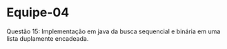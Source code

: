 # Equipe-04
Questão 15:
Implementação em java da busca sequencial e binária em uma lista duplamente encadeada.
